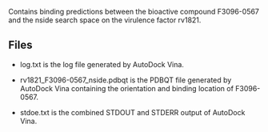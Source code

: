 Contains binding predictions between the bioactive compound F3096-0567 and the nside search space on the virulence factor rv1821.

## Files

- log.txt is the log file generated by AutoDock Vina.

- rv1821_F3096-0567_nside.pdbqt is the PDBQT file generated by AutoDock Vina containing the orientation and binding location of F3096-0567.

- stdoe.txt is the combined STDOUT and STDERR output of AutoDock Vina.

